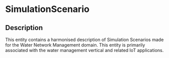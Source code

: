 # SimulationScenario

## Description 

This entity contains a harmonised description of Simulation Scenarios made for
the Water Network Management domain. This entity is primarily associated
with the water management vertical and related IoT applications.
